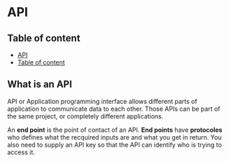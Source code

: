 # API <!-- omit from toc -->

## Table of content <!-- omit from toc -->
 - [API](#api)
  - [Table of content](#table-of-content)

## What is an API

API or Application programming interface allows different parts of application to communicate data to each other. Those APIs can be part of the same project, or completely different applications. 

An **end point** is the point of contact of an API. **End points** have **protocoles** who defines what the recquired inputs are and what you get in return. You also need to supply an API key so that the API can identify who is trying to access it. 